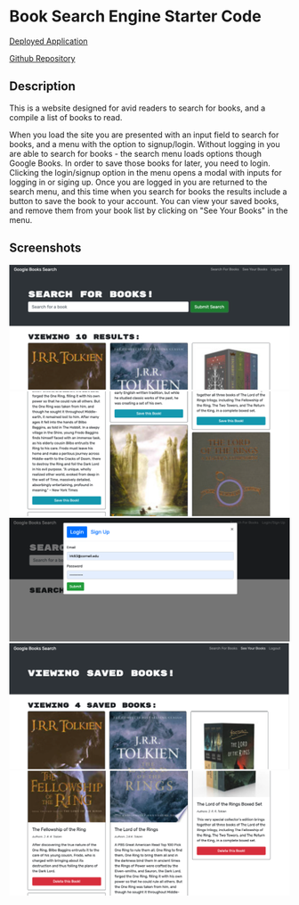 # Book Search Engine Starter Code

[Deployed Application](https://lrk83-solid-broccoli.herokuapp.com/)

[Github Repository](https://github.com/lrk83/solid-broccoli)

## Description

This is a website designed for avid readers to search for books, and a compile a list of books to read.

When you load the site you are presented with an input field to search for books, and a menu with the option to signup/login. Without logging in you are able to search for books - the search menu loads options though Google Books. In order to save those books for later, you need to login. Clicking the login/signup option in the menu opens a modal with inputs for logging in or siging up. Once you are logged in you are returned to the search menu, and this time when you search for books the results include a button to save the book to your account. You can view your saved books, and remove them from your book list by clicking on "See Your Books" in the menu.

## Screenshots

![Search Bar](https://github.com/lrk83/solid-broccoli/blob/main/Screenshots/Screen%20Shot%202021-10-03%20at%2010.56.24%20AM.png)
![Search Results](https://github.com/lrk83/solid-broccoli/blob/main/Screenshots/Screen%20Shot%202021-10-03%20at%2010.56.39%20AM.png)
![Login/Signup](https://github.com/lrk83/solid-broccoli/blob/main/Screenshots/Screen%20Shot%202021-10-03%20at%2010.56.49%20AM.png)
![Saved Books](https://github.com/lrk83/solid-broccoli/blob/main/Screenshots/Screen%20Shot%202021-10-03%20at%2010.57.16%20AM.png)
![Delete Saved Books](https://github.com/lrk83/solid-broccoli/blob/main/Screenshots/Screen%20Shot%202021-10-03%20at%2010.57.33%20AM.png)
